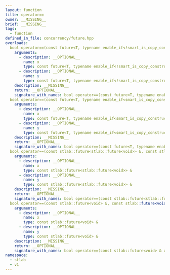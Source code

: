 ```yaml
---
layout: function
title: operator==
owner: __MISSING__
brief: __MISSING__
tags:
  - function
defined_in_file: concurrency/future.hpp
overloads:
  bool operator==(const future<T, typename enable_if<!smart_is_copy_constructible_v<T>, void>::type> &, const future<T, typename enable_if<!smart_is_copy_constructible_v<T>, void>::type> &):
    arguments:
      - description: __OPTIONAL__
        name: x
        type: const future<T, typename enable_if<!smart_is_copy_constructible_v<T>, void>::type> &
      - description: __OPTIONAL__
        name: y
        type: const future<T, typename enable_if<!smart_is_copy_constructible_v<T>, void>::type> &
    description: __MISSING__
    return: __OPTIONAL__
    signature_with_names: bool operator==(const future<T, typename enable_if<!smart_is_copy_constructible_v<T>, void>::type> & x, const future<T, typename enable_if<!smart_is_copy_constructible_v<T>, void>::type> & y)
  bool operator==(const future<T, typename enable_if<smart_is_copy_constructible_v<T>, void>::type> &, const future<T, typename enable_if<smart_is_copy_constructible_v<T>, void>::type> &):
    arguments:
      - description: __OPTIONAL__
        name: x
        type: const future<T, typename enable_if<smart_is_copy_constructible_v<T>, void>::type> &
      - description: __OPTIONAL__
        name: y
        type: const future<T, typename enable_if<smart_is_copy_constructible_v<T>, void>::type> &
    description: __MISSING__
    return: __OPTIONAL__
    signature_with_names: bool operator==(const future<T, typename enable_if<smart_is_copy_constructible_v<T>, void>::type> & x, const future<T, typename enable_if<smart_is_copy_constructible_v<T>, void>::type> & y)
  bool operator==(const stlab::future<stlab::future<void>> &, const stlab::future<stlab::future<void>> &):
    arguments:
      - description: __OPTIONAL__
        name: x
        type: const stlab::future<stlab::future<void>> &
      - description: __OPTIONAL__
        name: y
        type: const stlab::future<stlab::future<void>> &
    description: __MISSING__
    return: __OPTIONAL__
    signature_with_names: bool operator==(const stlab::future<stlab::future<void>> & x, const stlab::future<stlab::future<void>> & y)
  bool operator==(const stlab::future<void> &, const stlab::future<void> &):
    arguments:
      - description: __OPTIONAL__
        name: x
        type: const stlab::future<void> &
      - description: __OPTIONAL__
        name: y
        type: const stlab::future<void> &
    description: __MISSING__
    return: __OPTIONAL__
    signature_with_names: bool operator==(const stlab::future<void> & x, const stlab::future<void> & y)
namespace:
  - stlab
  - v1
---
```

